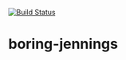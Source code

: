 [![Build Status](https://travis-ci.org/dbartalos/boring-jennings.svg?branch=master)](https://travis-ci.org/dbartalos/boring-jennings)

# boring-jennings
